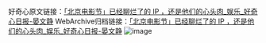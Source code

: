 好奇心原文链接：[「北京电影节」已经聊烂了的 IP ，还是他们的心头肉_娱乐_好奇心日报-晏文静](https://www.qdaily.com/articles/8667.html)
WebArchive归档链接：[「北京电影节」已经聊烂了的 IP ，还是他们的心头肉_娱乐_好奇心日报-晏文静](http://web.archive.org/web/20190623153321/https://www.qdaily.com/articles/8667.html)
![image](http://ww3.sinaimg.cn/large/007d5XDpgy1g3vdmlacz3j30u02qh1kx)